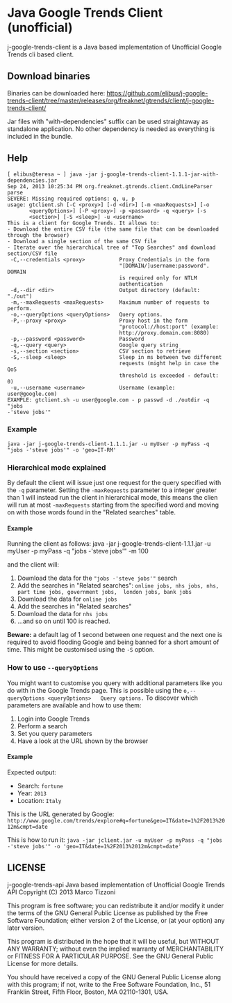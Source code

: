 # Java Google Trends Client (unofficial)

j-google-trends-client is a Java based implementation of Unofficial Google Trends cli based client.

## Download binaries
Binaries can be downloaded here: https://github.com/elibus/j-google-trends-client/tree/master/releases/org/freaknet/gtrends/client/j-google-trends-client/

Jar files with "with-dependencies" suffix can be used straightaway as standalone application. No other dependency is needed as everything is included in the bundle.

## Help
    [ elibus@teresa ~ ] java -jar j-google-trends-client-1.1.1-jar-with-dependencies.jar
    Sep 24, 2013 10:25:34 PM org.freaknet.gtrends.client.CmdLineParser parse
    SEVERE: Missing required options: q, u, p
    usage: gtclient.sh [-C <proxy>] [-d <dir>] [-m <maxRequests>] [-o
           <queryOptions>] [-P <proxy>] -p <password> -q <query> [-s
           <section>] [-S <sleep>] -u <username>
    This is a client for Google Trends. It allows to:
    - Download the entire CSV file (the same file that can be downloaded
    through the browser)
    - Download a single section of the same CSV file
    - Iterate over the hierarchical tree of "Top Searches" and download
    section/CSV file
     -C,--credentials <proxy>           Proxy Credentials in the form
                                        "[DOMAIN/]username:password". DOMAIN
                                        is required only for NTLM
                                        authentication
     -d,--dir <dir>                     Output directory (default: "./out")
     -m,--maxRequests <maxRequests>     Maximum number of requests to perform.
     -o,--queryOptions <queryOptions>   Query options.
     -P,--proxy <proxy>                 Proxy host in the form
                                        "protocol://host:port" (example:
                                        http://proxy.domain.com:8080)
     -p,--password <password>           Password
     -q,--query <query>                 Google query string
     -s,--section <section>             CSV section to retrieve
     -S,--sleep <sleep>                 Sleep in ms between two different
                                        requests (might help in case the QoS
                                        threshold is exceeded - default: 0)
     -u,--username <username>           Username (example: user@google.com)
    EXAMPLE: gtclient.sh -u user@google.com - p passwd -d ./outdir -q "jobs
    -'steve jobs'"

### Example

    java -jar j-google-trends-client-1.1.1.jar -u myUser -p myPass -q "jobs -'steve jobs'" -o 'geo=IT-RM'

### Hierarchical mode explained
By default the client will issue just one request for the query specified with the `-q` parameter. Setting the `-maxRequests` parameter to a integer greater than 1 will instead run the client in hierarchical mode, this means the clien will run at most `-maxRequests` starting from the specified word and moving on with those words found in the "Related searches" table. 

#### Example
Running the client as follows:
    java -jar j-google-trends-client-1.1.1.jar -u myUser -p myPass -q "jobs -'steve jobs'" -m 100

and the client will:
  1. Download the data for the `"jobs -'steve jobs'"` search
  2. Add the searches in "Related searches": `online jobs, nhs jobs, nhs, part time jobs, government jobs, 
london jobs, bank jobs`
  3. Download the data for `online jobs`
  4. Add the searches in "Related searches"
  5. Download the data for `nhs jobs`
  6. ...and so on until 100 is reached.

**Beware:** a default lag of 1 second between one request and the next one is required to avoid flooding Google and being banned for a short amount of time. This might be customised using the `-S` option.


### How to use `--queryOptions`
You might want to customise you query with additional parameters like you do with in the Google Trends page. This is possible using the `o,--queryOptions <queryOptions>   Query options.` To discover which parameters are available and how to use them:
  1. Login into Google Trends
  2. Perform a search
  3. Set you query parameters
  4. Have a look at the URL shown by the browser

#### Example

Expected output:
  - Search: `fortune`
  - Year: `2013`
  - Location: `Italy`

This is the URL generated by Google: `http://www.google.com/trends/explore#q=fortune&geo=IT&date=1%2F2013%2012m&cmpt=date`

This is how to run it:
`java -jar jclient.jar -u myUser -p myPass -q "jobs -'steve jobs'" -o 'geo=IT&date=1%2F2013%2012m&cmpt=date'`

## LICENSE
j-google-trends-api
Java based implementation of Unofficial Google Trends API
Copyright (C) 2013  Marco Tizzoni

This program is free software; you can redistribute it and/or
modify it under the terms of the GNU General Public License
as published by the Free Software Foundation; either version 2
of the License, or (at your option) any later version.

This program is distributed in the hope that it will be useful,
but WITHOUT ANY WARRANTY; without even the implied warranty of
MERCHANTABILITY or FITNESS FOR A PARTICULAR PURPOSE.  See the
GNU General Public License for more details.

You should have received a copy of the GNU General Public License
along with this program; if not, write to the Free Software
Foundation, Inc., 51 Franklin Street, Fifth Floor, Boston, MA  02110-1301, USA.

